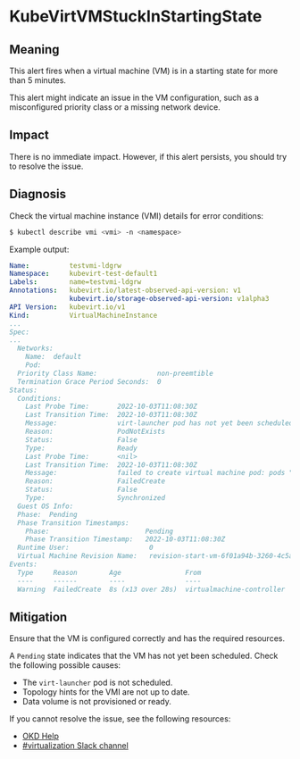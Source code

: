# KubeVirtVMStuckInStartingState
<!-- Edited by apinnick, Nov 2022 -->

## Meaning

This alert fires when a virtual machine (VM) is in a starting state for more than 5 minutes.

This alert might indicate an issue in the VM configuration, such as a misconfigured priority class or a missing network device.

## Impact

There is no immediate impact. However, if this alert persists, you should try to resolve the issue.

## Diagnosis

Check the virtual machine instance (VMI) details for error conditions:

```bash
$ kubectl describe vmi <vmi> -n <namespace>
```

Example output:

```yaml
Name:          testvmi-ldgrw
Namespace:     kubevirt-test-default1
Labels:        name=testvmi-ldgrw
Annotations:   kubevirt.io/latest-observed-api-version: v1
               kubevirt.io/storage-observed-api-version: v1alpha3
API Version:   kubevirt.io/v1
Kind:          VirtualMachineInstance
...
Spec:
...
  Networks:
    Name:  default
    Pod:
  Priority Class Name:               non-preemtible
  Termination Grace Period Seconds:  0
Status:
  Conditions:
    Last Probe Time:       2022-10-03T11:08:30Z
    Last Transition Time:  2022-10-03T11:08:30Z
    Message:               virt-launcher pod has not yet been scheduled
    Reason:                PodNotExists
    Status:                False
    Type:                  Ready
    Last Probe Time:       <nil>
    Last Transition Time:  2022-10-03T11:08:30Z
    Message:               failed to create virtual machine pod: pods "virt-launcher-testvmi-ldgrw-" is forbidden: no PriorityClass with name non-preemtible was found
    Reason:                FailedCreate
    Status:                False
    Type:                  Synchronized
  Guest OS Info:
  Phase:  Pending
  Phase Transition Timestamps:
    Phase:                        Pending
    Phase Transition Timestamp:   2022-10-03T11:08:30Z
  Runtime User:                    0
  Virtual Machine Revision Name:   revision-start-vm-6f01a94b-3260-4c5a-bbe5-dc98d13e6bea-1
Events:
  Type     Reason        Age                From                       Message
  ----     ------        ----               ----                       -------
  Warning  FailedCreate  8s (x13 over 28s)  virtualmachine-controller  Error creating pod: pods "virt-launcher-testvmi-ldgrw-" is forbidden: no PriorityClass with name non-preemtible was found
```

## Mitigation

Ensure that the VM is configured correctly and has the required resources.

A `Pending` state indicates that the VM has not yet been scheduled. Check the following possible causes:

- The `virt-launcher` pod is not scheduled.
- Topology hints for the VMI are not up to date.
- Data volume is not provisioned or ready.

<!--DS: If you cannot resolve the issue, log in to the link:https://access.redhat.com[Customer Portal] and open a support case, attaching the artifacts gathered during the Diagnosis procedure.-->
<!--USstart-->
If you cannot resolve the issue, see the following resources:

- [OKD Help](https://www.okd.io/help/)
- [#virtualization Slack channel](https://kubernetes.slack.com/channels/virtualization)
<!--USend-->

